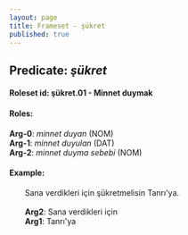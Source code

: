 ```yaml
---
layout: page
title: Frameset - şükret
published: true
---
```

<h2>Predicate: <i>şükret</i></h2>
<h4>Roleset id: şükret.01 - Minnet duymak<br>
<h4>Roles:</h4>
<b>Arg-0</b>: <i>minnet duyan</i>  (NOM) <br>
<b>Arg-1</b>: <i>minnet duyulan</i>  (DAT) <br>
<b>Arg-2</b>: <i>minnet duyma sebebi</i>  (NOM) <br>
<h4>Example:</h4>
&emsp;&emsp;Sana verdikleri için şükretmelisin Tanrı'ya.<br><br>
&emsp;&emsp;<b>Arg2</b>:  Sana verdikleri için<br>
&emsp;&emsp;<b>Arg1</b>:  Tanrı'ya<br>

